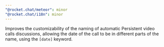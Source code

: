```yaml
---
"@rocket.chat/meteor": minor
"@rocket.chat/i18n": minor
---
```


Improves the customizability of the naming of automatic Persistent video calls discussions, allowing the date of the call to be in different parts of the name, using the `[date]` keyword.
